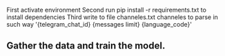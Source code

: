First activate environment
Second run pip install -r requirements.txt to install dependencies
Third write to file channeles.txt channeles to parse in such way '{telegram_chat_id} {messages limit} {language_code}'

## Gather the data and train the model.

